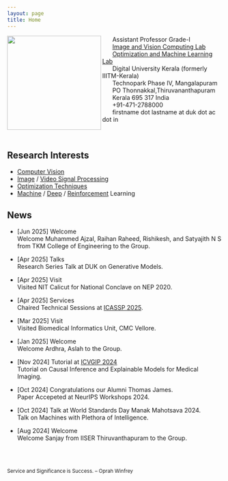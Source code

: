 ```yaml
---
layout: page
title: Home
---
```


<img align="left" src="sinnu1.jpg" width="220" >

&nbsp;&nbsp;&nbsp;&nbsp;&nbsp;&nbsp;Assistant Professor Grade-I<br>
&nbsp;&nbsp;&nbsp;&nbsp;&nbsp;&nbsp;[Image and Vision Computing Lab](https://sinnuthomas.github.io/IVC/)<br>
&nbsp;&nbsp;&nbsp;&nbsp;&nbsp;&nbsp;[Optimization and Machine Learning Lab](https://sinnuthomas.github.io/OML/)<br>
&nbsp;&nbsp;&nbsp;&nbsp;&nbsp;&nbsp;Digital University Kerala (formerly IIITM-Kerala)<br>
&nbsp;&nbsp;&nbsp;&nbsp;&nbsp;&nbsp;Technopark Phase IV, Mangalapuram<br>
&nbsp;&nbsp;&nbsp;&nbsp;&nbsp;&nbsp;PO Thonnakkal,Thiruvananthapuram<br> 
&nbsp;&nbsp;&nbsp;&nbsp;&nbsp;&nbsp;Kerala 695 317 India <br> 
&nbsp;&nbsp;&nbsp;&nbsp;&nbsp;&nbsp;+91-471-2788000<br> 
&nbsp;&nbsp;&nbsp;&nbsp;&nbsp;&nbsp;firstname dot lastname at duk dot ac dot in<br> 
<br/><br/>

## Research Interests
* [Computer Vision](https://en.wikipedia.org/wiki/Computer_vision)
* [Image](https://en.wikipedia.org/wiki/Digital_image_processing) / [Video Signal Processing](https://en.wikipedia.org/wiki/Video_processing)
* [Optimization Techniques](https://en.wikipedia.org/wiki/Mathematical_optimization)
* [Machine](https://en.wikipedia.org/wiki/Machine_learning) / [Deep](https://en.wikipedia.org/wiki/Deep_learning) /  [Reinforcement](https://en.wikipedia.org/wiki/Reinforcement_learning) Learning  

## News
* [Jun 2025] Welcome<br/>
    Welcome Muhammed Ajzal, Raihan Raheed, Rishikesh, and Satyajith N S from TKM College of Engineering to the Group.
  
* [Apr 2025] Talks<br/>
    Research Series Talk at DUK on Generative Models.
  
* [Apr 2025] Visit<br/>
    Visited NIT Calicut for National Conclave on NEP 2020.
  
* [Apr 2025] Services<br/>
    Chaired Technical Sessions at [ICASSP 2025](https://2025.ieeeicassp.org/).
  
* [Mar 2025] Visit<br/>
    Visited Biomedical Informatics Unit, CMC Vellore.
  
* [Jan 2025] Welcome<br/>
    Welcome Ardhra, Aslah to the Group.
  
* [Nov 2024] Tutorial at [ICVGIP 2024](https://icvgip.in/tutorials)<br/>
    Tutorial on Causal Inference and Explainable Models for Medical Imaging.
  
* [Oct 2024] Congratulations our Alumni Thomas James. <br/>
    Paper Accepeted at NeurIPS Workshops 2024.

* [Oct 2024] Talk at World Standards Day Manak Mahotsava 2024. <br/>
    Talk on Machines with Plethora of Intelligence.
  
* [Aug 2024] Welcome<br/>
    Welcome Sanjay from IISER Thiruvanthapuram to the Group.
     
<br/><br/>
<p><small>Service and Significance is Success. – Oprah Winfrey </small></p>
